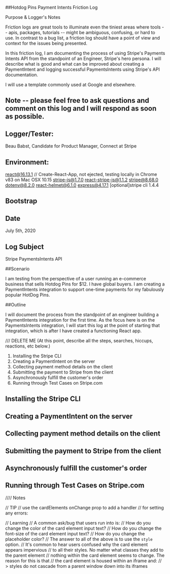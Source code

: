 ##Hotdog Pins Payment Intents Friction Log

Purpose & Logger's Notes

Friction logs are great tools to illuminate even the tiniest areas where tools -- apis, packages, tutorials -- might be ambiguous, confusing, or hard to use. In contrast to a bug list, a friction log should have a point of view and context for the issues being presented.

In this friction log, I am documenting the process of using Stripe's Payments Intents API from the standpoint of an Engineer, Stripe's hero persona. I will describe what is good and what can be improved about creating a PaymentIntent and logging successful PaymentsIntents using Stripe's API documentation.

I will use a template commonly used at Google and elsewhere.

## Note -- please feel free to ask questions and comment on this log and I will respond as soon as possible.

## Logger/Tester:

Beau Babst, Candidate for Product Manager, Connect at Stripe

## Environment:

react@16.13.1 // Create-React-App, not ejected, testing locally in Chrome v83 on Mac OSX 10.15
stripe-js@1.7.0
react-stripe-js@1.1.2
stripe@8.68.0
dotenv@8.2.0
react-helmet@6.1.0
express@4.17.1
[optional]stripe cli 1.4.4


## Bootstrap

## Date

July 5th, 2020

## Log Subject

Stripe PaymentsIntents API


##Scenario

I am testing from the perspective of a user running an e-commerce business that sells Hotdog Pins for $12. I have global buyers. I am creating a PaymentIntents integration to support one-time payments for my fabulously popular HotDog Pins.

##Outline

I will document the process from the standpoint of an engineer building a PaymentIntents integration for the first time. As the focus here is on the PaymentsIntents integration, I will start this log at the point of starting that integration, which is after I have created a functioning React app.

/// DELETE ME (At this point, describe all the steps, searches, hiccups, reactions, etc below.)


1. Installing the Stripe CLI
2. Creating a PaymentIntent on the server
3. Collecting payment method details on the client
4. Submitting the payment to Stripe from the client
5. Asynchronously fulfill the customer's order
6. Running through Test Cases on Stripe.com

## Installing the Stripe CLI
## Creating a PaymentIntent on the server
## Collecting payment method details on the client
## Submitting the payment to Stripe from the client
## Asynchronously fulfill the customer's order
## Running through Test Cases on Stripe.com



//// Notes

// TIP
// use the cardElements onChange prop to add a handler
// for setting any errors:

// Learning
  // A common ask/bug that users run into is:
  // How do you change the color of the card element input text?
  // How do you change the font-size of the card element input text?
  // How do you change the placeholder color?
  // The answer to all of the above is to use the `style` option.
  // It's common to hear users confused why the card element appears impervious
  // to all their styles. No matter what classes they add to the parent element
  // nothing within the card element seems to change. The reason for this is that
  // the card element is housed within an iframe and:
  // > styles do not cascade from a parent window down into its iframes
